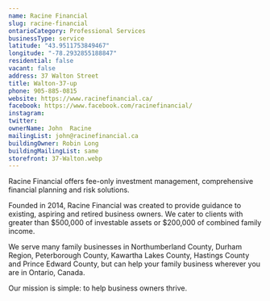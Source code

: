 ```yaml
---
name: Racine Financial
slug: racine-financial
ontarioCategory: Professional Services
businessType: service
latitude: "43.9511753849467"
longitude: "-78.2932855188847"
residential: false
vacant: false
address: 37 Walton Street
title: Walton-37-up
phone: 905-885-0815
website: https://www.racinefinancial.ca/
facebook: https://www.facebook.com/racinefinancial/
instagram:
twitter:
ownerName: John  Racine
mailingList: john@racinefinancial.ca
buildingOwner: Robin Long
buildingMailingList: same
storefront: 37-Walton.webp
---
```


Racine Financial offers fee-only investment management, comprehensive financial planning and risk solutions.

Founded in 2014, Racine Financial was created to provide guidance to existing, aspiring and retired business owners. We
cater to clients with greater than $500,000 of investable assets or $200,000 of combined family income.

We serve many family businesses in Northumberland County, Durham Region, Peterborough County, Kawartha Lakes County,
Hastings County and Prince Edward County, but can help your family business wherever you are in Ontario, Canada.

Our mission is simple: to help business owners thrive.
